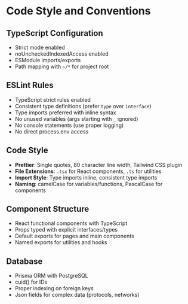 # Code Style and Conventions

## TypeScript Configuration
- Strict mode enabled
- noUncheckedIndexedAccess enabled
- ESModule imports/exports
- Path mapping with `~/*` for project root

## ESLint Rules
- TypeScript strict rules enabled
- Consistent type definitions (prefer `type` over `interface`)
- Type imports preferred with inline syntax
- No unused variables (args starting with `_` ignored)
- No console statements (use proper logging)
- No direct process.env access

## Code Style
- **Prettier**: Single quotes, 80 character line width, Tailwind CSS plugin
- **File Extensions**: `.tsx` for React components, `.ts` for utilities
- **Import Style**: Type imports inline, consistent type imports
- **Naming**: camelCase for variables/functions, PascalCase for components

## Component Structure
- React functional components with TypeScript
- Props typed with explicit interfaces/types
- Default exports for pages and main components
- Named exports for utilities and hooks

## Database
- Prisma ORM with PostgreSQL
- cuid() for IDs
- Proper indexing on foreign keys
- Json fields for complex data (protocols, networks)